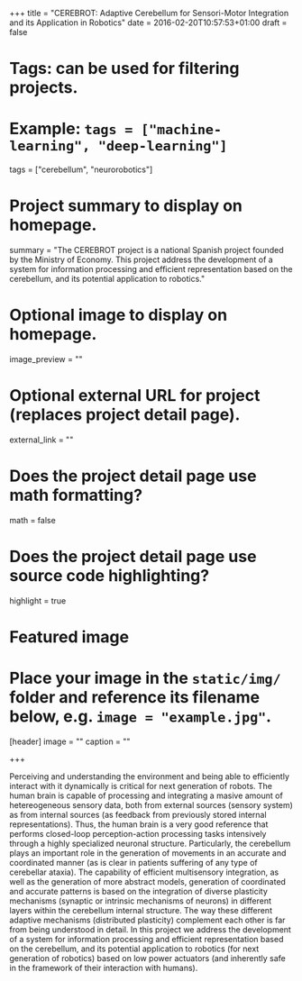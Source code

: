 +++
title = "CEREBROT: Adaptive Cerebellum for Sensori-Motor Integration and its Application in Robotics"
date = 2016-02-20T10:57:53+01:00
draft = false

# Tags: can be used for filtering projects.
# Example: `tags = ["machine-learning", "deep-learning"]`
tags = ["cerebellum", "neurorobotics"]

# Project summary to display on homepage.
summary = "The CEREBROT project is a national Spanish project founded by the Ministry of Economy. This project address the development of a system for information processing and efficient representation based on the cerebellum, and its potential application to robotics."

# Optional image to display on homepage.
image_preview = ""

# Optional external URL for project (replaces project detail page).
external_link = ""

# Does the project detail page use math formatting?
math = false

# Does the project detail page use source code highlighting?
highlight = true

# Featured image
# Place your image in the `static/img/` folder and reference its filename below, e.g. `image = "example.jpg"`.
[header]
image = ""
caption = ""

+++

Perceiving and understanding the environment and being able to efficiently interact with it dynamically is critical for next generation of robots. The human brain is capable of processing and integrating a masive amount of hetereogeneous sensory data, both from external sources (sensory system) as from internal sources (as feedback from previously stored internal representations). Thus, the human brain is a very good reference that performs closed-loop perception-action processing tasks intensively through a highly specialized neuronal structure. 
Particularly, the cerebellum plays an important role in the generation of movements in an accurate and coordinated manner (as is clear in patients suffering of any type of cerebellar ataxia). The capability of efficient multisensory integration, as well as the generation of more abstract models, generation of coordinated and accurate patterns is based on the integration of diverse plasticity mechanisms (synaptic or intrinsic mechanisms of neurons) in different layers within the cerebellum internal structure. The way these different adaptive mechanisms (distributed plasticity) complement each other is far from being understood in detail. 
In this project we address the development of a system for information processing and efficient representation based on the cerebellum, and its potential application to robotics (for next generation of robotics) based on low power actuators (and inherently safe in the framework of their interaction with humans).